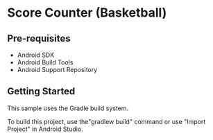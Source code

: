 Score Counter (Basketball)
===================================

Pre-requisites
--------------

- Android SDK
- Android Build Tools
- Android Support Repository

Getting Started
---------------

This sample uses the Gradle build system. 

To build this project, use the"gradlew build" command or use "Import Project" in Android Studio.
